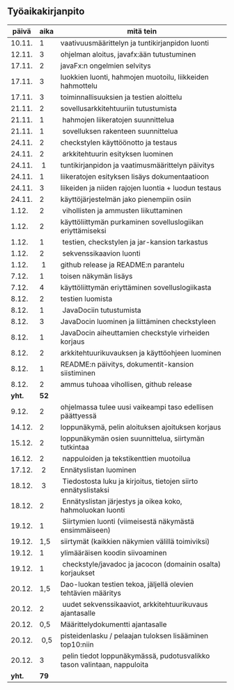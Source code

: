 ## Työaikakirjanpito
päivä | aika | mitä tein
------| ---| ----------
10.11. | 1 | vaativuusmäärittelyn ja tuntikirjanpidon luonti
12.11. | 3 | ohjelman aloitus, javafx:ään tutustuminen
17.11. | 2 | javaFx:n ongelmien selvitys
17.11.| 3 | luokkien luonti, hahmojen muotoilu, liikkeiden hahmottelu
17.11.| 3 | toiminnallisuuksien ja testien aloittelu
21.11. | 2 | sovellusarkkitehtuuriin tutustumista
21.11. | 1 | hahmojen liikeratojen suunnittelua
21.11. | 1 | sovelluksen rakenteen suunnittelua
24.11. | 2 | checkstylen käyttöönotto ja testaus
24.11. | 2 | arkkitehtuurin esityksen luominen
24.11. | 1 | tuntikirjanpidon ja vaatimusmäärittelyn päivitys
24.11. | 1 | liikeratojen esityksen lisäys dokumentaatioon
24.11. | 3 | liikeiden ja niiden rajojen luontia + luodun testaus
24.11. | 2 | käyttöjärjestelmän jako pienempiin osiin
1.12. | 2 | vihollisten ja ammusten liikuttaminen
1.12. | 2 | käyttöliittymän purkaminen sovelluslogiikan eriyttämiseksi
1.12. | 1 | testien, checkstylen ja jar-kansion tarkastus
1.12. | 2 | sekvenssikaavion luonti
1.12. | 1 | github release ja README:n parantelu
7.12. | 1 | toisen näkymän lisäys
7.12. | 4 | käyttöliittymän eriyttäminen sovelluslogiikasta 
8.12. | 2 | testien luomista
8.12. | 1 | JavaDociin tutustumista
8.12. | 3 | JavaDocin luominen ja liittäminen checkstyleen
8.12. | 1 | JavaDocin aiheuttamien checkstyle virheiden korjaus
8.12. | 2 | arkkitehtuurikuvauksen ja käyttöohjeen luominen
8.12. | 1 | README:n päivitys, dokumentit-kansion siistiminen
8.12. | 2 | ammus tuhoaa vihollisen, github release
**yht.** | **52**
9.12. | 2 | ohjelmassa tulee uusi vaikeampi taso edellisen päättyessä
14.12. | 2 | loppunäkymä, pelin aloituksen ajoituksen korjaus
15.12. | 2 | loppunäkymän osien suunnittelua, siirtymän tutkintaa
16.12. | 2 | nappuloiden ja tekstikenttien muotoilua
17.12. | 2 | Ennätyslistan luominen
18.12. | 3 | Tiedostosta luku ja kirjoitus, tietojen siirto ennätyslistaksi
18.12. | 2 | Ennätyslistan järjestys ja oikea koko, hahmoluokan luonti
19.12. | 1 | Siirtymien luonti (viimeisestä näkymästä ensimmäiseen)
19.12. | 1,5| siirtymät (kaikkien näkymien välillä toimiviksi)
19.12. | 1 | ylimääräisen koodin siivoaminen
19.12. | 1 | checkstyle/javadoc ja jacocon (domainin osalta) korjaukset
20.12. | 1,5 | Dao-luokan testien tekoa, jäljellä olevien tehtävien määritys
20.12. | 2 | uudet sekvenssikaaviot, arkkitehtuurikuvaus ajantasalle
20.12. | 0,5 | Määrittelydokumentti ajantasalle
20.12. | 0,5 | pisteidenlasku / pelaajan tuloksen lisääminen top10:niin
20.12. | 3 | pelin tiedot loppunäkymässä, pudotusvalikko tason valintaan, nappuloita
**yht.** | **79**
